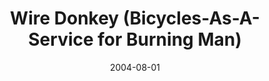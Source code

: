 ---
client: TMW
title: Wire Donkey (Bicycles-As-A-Service for Burning Man)
date: 2004-08-01
website: 
role: Service Coordinator
tags:
- Non-Profit
- Bicycle Refurbish
- Fund Raiser
- Dissabled Adults
- Burning Man
- Website
- Communication
- Team Building
thumbnail: 
assets: 
- filename:
  caption:
  type:
  width:
  height:
- filename:
  caption:
  type:
  width:
  height:
---